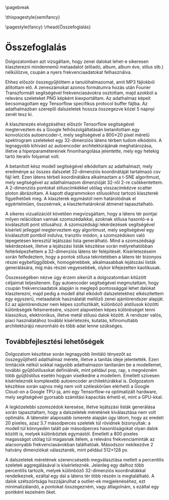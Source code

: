 \pagebreak

\thispagestyle{semifancy} 

\pagestyle{fancy}
\rhead{Összefoglalás}  

# Összefoglalás

Dolgozatomban azt vizsgáltam, hogy zenei dalokat lehet-e sikeresen klaszterezni mindennemű metaadatot (előadó, album, album éve, stílus stb.)
nélkülözve, csupán a nyers frekvenciaadatokat felhasználva. 

Ehhez először összegyűjtöttem a tanulóhalmazomat, amit MP3 fájlokból állítottam elő. A zeneszámokat azonos formátumra hozás után
Fourier Transzformált segítségével frekvenciasávokra osztottam, majd azokból a releváns szeleteket PNG képként kiexportáltam.
Az adathalmaz képeit becsomagoltam egy Tensorflow specifikus protocol buffer fájlba. Az adathalmazban szereplő dalszeletek
hossza összegezve közel 5 napnyi zenét tesz ki.

A klaszterezés elvégzéséhez először Tensorflow segítségével megterveztem és a Google felhőszolgáltatásán betanítottam egy
konvolúciós autoencoder-t, mely segítségével a 800×20 pixel méretű spektrogram szeleteket egy 32-dimenziós látens térben
tudom elkódolni. A legnagyobb kihívást az autoencoder architektúrájának meghatározása, illetve a hiperparamétereinek finomhangolása
jelentette, mely egy hetekig tartó iteratív folyamat volt.

A betanított kész modell segítségével elkódoltam az adathalmazt, mely eredménye az összes dalszelet 32-dimenziós
koordinátáját tartalmazó csv fájl lett. Ezen látens térbeli koordinátákra alkalmaztam a t-SNE algoritmust, mely segítségével az adathalmazom
dimenzióját 32-ről 2-re csökkentettem. A 2-dimenziós pontokat stíluscímkékkel utólag visszacímkézve scatter ploton ábrázoltam. 
A kapott diagrammokon stílusokhoz tartozó klaszterek figyelhetőek meg. A klaszterek egymástól nem határolódnak el egyértelműen,
összeérnek, a klaszterhatároknál átmenet tapasztalható.

A sikeres vizualizációt követően megvizsgáltam, hogy a látens tér pontjai milyen relációban vannak szomszédaikkal, azoknak
stílusa hasonló-e a kiválasztott pont stílusához. A szomszédsági lekérdezések segítségével kísérleti jelleggel megterveztem egy algoritmust,
mely segítségével egy kiválasztott pontból indulva, tranzitív módon, a szomszédokon való lépegetésen keresztül lejátszási lista
generálható. Mind a szomszédsági lekérdezések, illetve a lejátszási listák készítése során mélyrehatóbban feltérképezhettem a 32-dimenziós
látens tér felépítését. Kísérletezéseim során felfedeztem, hogy a pontok stílusa tekintetében a látens tér bizonyos részei egybefüggőbbek, 
homogénebbek, alkalmasabbak lejátszási listák generálására, míg más részei vegyesebbek, olykor kifejezetten kaotikusak.

Összességében nézve úgy érzem sikerült a dolgozatomban kitűzött céljaimat teljesítenem. Egy autoencoder segítségével megmutattam,
hogy csupán frekvenciaadatok alapján is meglepő pontossággal lehet dalokat klaszterezni, majd pedig a modell által elkódolt dalszeletekhez
elkészítettem egy egyszerű, metaadatok használatát mellőző zenei ajánlórendszer alapját. Ez az ajánlórendszer nem képes szofisztikált,
különböző alstílusok közötti különbségek felismerésére, viszont alapvetően képes különbséget tenni klasszikus, elektronikus, illetve metál
stílusú dalok között. A rendszer valós, piaci használatához további kísérletezés, kutatás, kifinomultabb
architektúrájú neuronháló és több adat lenne szükséges.

## Továbbfejlesztési lehetőségek

Dolgozatom készítése során legnagyobb limitáló tényezőt az összegyűjthető adathalmaz mérete, illetve a tanítás ideje jelentették.
Ezen limitációk nélkül sokkal nagyobb adathalmazon tanítanám be a modellemet, további gyűjtőstílusokat definiálnék, mint például
pop, rap, s megnézném több gyűjtőstílus esetén hogyan viselkedne a modellem. Emellett szívesen kísérleteznék komplexebb
autoencoder architektúrákkal is. Dolgozatom készítése során sajnos
még nem volt széleskörűen elérhető a Google Cloud-on a Google TPU-ja, ami egy Tensorflow-ra optimalizált hardware, mely segítségével
gyorsabb számítási kapacitás érhető el, mint a GPU-kkal.

A legközelebbi szomszédok keresése, illetve lejátszási listák generálása során tapasztaltam, hogy a dalszeletek méretének kiválasztása
nem volt optimális. A látenstér alaposabb ismerete alapján úgy látom, hogy az eredeti 20 pixeles, azaz 3.7 másodperces szeletek
túl rövidnek bizonyultak: a modell túl könnyedén talált pár másodperces hasonlóságokat olyan dalok között is, melyek különböztek egymástól.
Emellett a 800 pixeles magasságot utólag túl magasnak ítélem, a releváns frekvenciaminták az alacsonyabb frekvenciasávokban találhatóak.
Másodszor nekikezdve 2 hatvány dimenziókat választanék, mint például 512×128 px.

A dalszeletek méretének szerencsésebb megválasztása mellett a percentilis szeletek aggregálásával is kísérleteznék.
Jelenleg egy dalhoz több percentilis tartozik, melyek különböző 32-dimenziós koordinátákkal rendelkeznek, ezáltal egy dal a látens tér több részén
is megtalálható. A dalok szétszórtsága hozzájárulhat a outlier-ek megjelenéséhez, ezt minimalizálandó, a pontokat
összegezném, vagy átlagolnám, s ezáltal egy pontként kezelném őket.